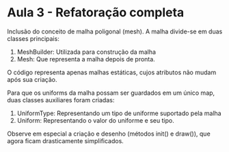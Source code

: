 # Aula 3 - Refatoração completa

Inclusão do conceito de malha poligonal (mesh). A malha divide-se em duas classes principais:

1. MeshBuilder: Utilizada para construção da malha
1. Mesh: Que representa a malha depois de pronta.

O código representa apenas malhas estáticas, cujos atributos não mudam após sua criação.

Para que os uniforms da malha possam ser guardados em um único map, duas classes auxiliares foram criadas:

1. UniformType: Representando um tipo de uniforme suportado pela malha
1. Uniform: Representando o valor do uniforme e seu tipo.

Observe em especial a criação e desenho (métodos init() e draw()), que agora ficam drasticamente simplificados.